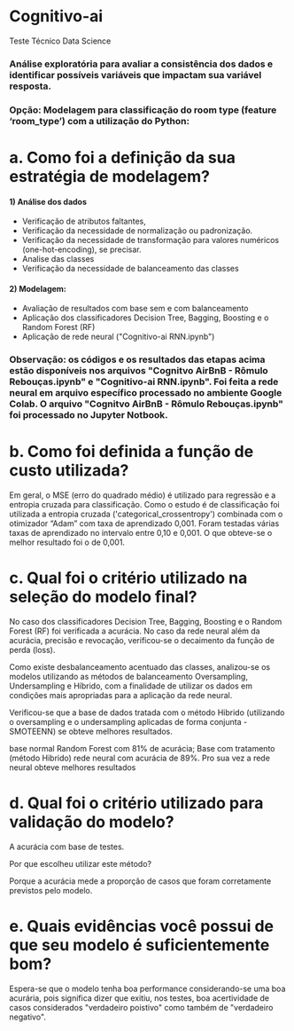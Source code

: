 # Cognitivo-ai 
Teste Técnico Data Science
### Análise exploratória para avaliar a consistência dos dados e identificar possíveis variáveis que impactam sua variável resposta.

### Opção: Modelagem para classificação do room type (feature ‘room_type’) com a utilização do Python:<br>

# a. Como foi a definição da sua estratégia de modelagem?

#### 1) Análise dos dados <br> 
* Verificação de atributos faltantes,<br>
* Verificação da necessidade de normalização ou padronização.<br>
* Verificação da necessidade de transformação para valores numéricos (one-hot-encoding), se precisar.<br>
* Analise das classes <br>
* Verificação da necessidade de balanceamento das classes<br>

#### 2) Modelagem:<br>
* Avaliação de resultados com base sem e com balanceamento<br>
* Aplicação dos classificadores Decision Tree, Bagging, Boosting e o Random Forest (RF) <br>
* Aplicação de rede neural ("Cognitivo-ai RNN.ipynb")

### Observação: os códigos e os resultados das etapas acima estão disponíveis nos arquivos "Cognitvo AirBnB  - Rômulo Rebouças.ipynb" e "Cognitivo-ai RNN.ipynb". Foi feita a rede neural em arquivo específico processado no ambiente Google Colab. O arquivo "Cognitvo AirBnB  - Rômulo Rebouças.ipynb" foi processado no Jupyter Notbook.

# b. Como foi definida a função de custo utilizada?

Em geral, o MSE (erro do quadrado médio) é utilizado para regressão e a entropia cruzada para classificação. Como o estudo é de classificação foi utilizada a entropia cruzada ('categorical_crossentropy') combinada com o otimizador “Adam” com taxa de aprendizado 0,001. Foram testadas várias taxas de aprendizado no intervalo entre 0,10 e 0,001. O que obteve-se o melhor resultado foi o de 0,001. 

# c. Qual foi o critério utilizado na seleção do modelo final?

No caso dos classificadores Decision Tree, Bagging, Boosting e o Random Forest (RF) foi verificada a acurácia. No caso da rede neural além da acurácia, precisão e revocação, verificou-se o decaimento da função de perda (loss).

Como existe desbalanceamento acentuado das classes, analizou-se os modelos utilizando as métodos de balanceamento Oversampling, Undersampling e Híbrido, com a finalidade
de utilizar os dados em condições mais apropriadas para a aplicação da rede neural.

Verificou-se que a base de dados tratada com o método Hibrido (utilizando o oversampling e o undersampling aplicadas de forma conjunta - SMOTEENN) se obteve melhores resultados.

base normal Random Forest com 81% de acurácia;
Base com tratamento (método Hibrido) rede neural com acurácia de 89%.
Pro sua vez a rede neural obteve melhores resultados 


# d. Qual foi o critério utilizado para validação do modelo?

A acurácia com base de testes.

Por que escolheu utilizar este método?

Porque a acurácia mede a proporção de casos que foram corretamente previstos pelo modelo.

# e. Quais evidências você possui de que seu modelo é suficientemente bom?

Espera-se que o modelo tenha boa performance considerando-se uma boa acurária, pois significa dizer que exitiu, nos testes, boa acertividade de casos considerados "verdadeiro poistivo" como também de "verdadeiro negativo".




